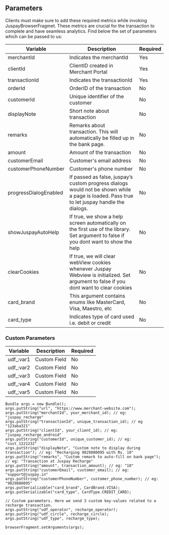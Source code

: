 ## Parameters

Clients must make sure to add these required metrics while invoking JuspayBrowserFragmet. These metrics are crucial for the transaction to complete and have seamless analytics. Find below the set of parameters which can be passed to us:

|  Variable             | Description                                                                                                                                 | Required |
| --------------------- | ------------------------------------------------------------------------------------------------------------------------------------------- | -------- |
| merchantId            | Indicates the merchantId                                                                                                                    | Yes      |
| clientId              | ClientID created in Merchant Portal                                                                                                         | Yes      |
| transactionId         | Indicates the transactionId                                                                                                                 | Yes      |
| orderId               | OrderID of the transaction                                                                                                                  | No       |
| customerId            | Unique identifier of the customer                                                                                                           | No       |
| displayNote           | Short note about transaction                                                                                                                | No       |
| remarks               | Remarks about transaction. This will automatically be filled up in the bank page.                                                           | No       |
| amount                | Amount of the transaction                                                                                                                   | No       |
| customerEmail         | Customer's email address                                                                                                                    | No       |
| customerPhoneNumber   | Customer's phone number                                                                                                                     | No       |
| progressDialogEnabled | If passed as false, juspay’s custom progress dialogs would not be shown while a page is loaded. Pass true to let juspay handle the dialogs. | No       |
| showJuspayAutoHelp    | If true, we show a help screen automatically on the first use of the library. Set argument to false if you dont want to show the help       | No       |
| clearCookies          | If true, we will clear webView cookies whenever Juspay Webview is initialized. Set argument to false if you dont want to clear cookies      | No       |
| card_brand            | This argument contains enums like MasterCard, Visa, Maestro, etc                                                                            | No       |
| card_type             | Indicates type of card used i.e. debit or credit                                                                                            | No       |

### Custom Parameters

|  Variable  | Description                  | Required |
| ---------- | ---------------------------- | -------- |
| udf_:var1  | Custom Field                 | No       |
| udf_:var2  | Custom Field                 | No       |
| udf_:var3  | Custom Field                 | No       |
| udf_:var4  | Custom Field                 | No       |
| udf_:var5  | Custom Field                 | No       |

```
Bundle args = new Bundle();
args.putString("url", "https://www.merchant-website.com");
args.putString("merchantId", your_merchant_id); // eg: "juspay_recharge"
args.putString("transactionId", unique_transaction_id); // eg "123aba321"
args.putString("clientId", your_client_id); // eg: "juspay_recharge_android"
args.putString("customerId", unique_customer_id); // eg: "cust_1221232"
args.putString("displayNote", "Custom note to display during transaction"); // eg: "Recharging 9829880095 with Rs. 10"
args.putString("remarks", "Custom remark to auto-fill on bank page"); // eg: "Transaction at Juspay Recharge"
args.putString("amount", transaction_amount); // eg: "10"
args.putString("customerEmail", customer_email); // eg: "support@juspay.in"
args.putString("customerPhoneNumber", customer_phone_number); // eg: "9829880095"
args.putSerializable("card_brand", CardBrand.VISA);
args.putSerializable("card_type", CardType.CREDIT_CARD);

// Custom parameters. Here we send 3 custom key-values related to a recharge transaction.
args.putString("udf_operator", recharge_operator);
args.putString("udf_circle", recharge_circle);
args.putString("udf_type", recharge_type);

browserFragment.setArguments(args);
```
